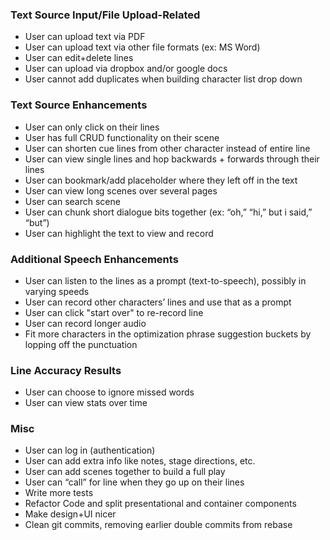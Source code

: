 ### Text Source Input/File Upload-Related
- User can upload text via PDF
- User can upload text via other file formats (ex: MS Word)
- User can edit+delete lines
- User can upload via dropbox and/or google docs
- User cannot add duplicates when building character list drop down

### Text Source Enhancements
- User can only click on their lines
- User has full CRUD functionality on their scene
- User can shorten cue lines from other character instead of entire line
- User can view single lines and hop backwards + forwards through their lines
- User can bookmark/add placeholder where they left off in the text
- User can view long scenes over several pages
- User can search scene
- User can chunk short dialogue bits together (ex: “oh,” “hi,” but i said,” “but”)
- User can highlight the text to view and record

### Additional Speech Enhancements
- User can listen to the lines as a prompt (text-to-speech), possibly in varying speeds
- User can record other characters’ lines and use that as a prompt
- User can click "start over" to re-record line
- User can record longer audio
- Fit more characters in the optimization phrase suggestion buckets by lopping off the punctuation

### Line Accuracy Results
- User can choose to ignore missed words
- User can view stats over time

### Misc
- User can log in (authentication)
- User can add extra info like notes, stage directions, etc.
- User can add scenes together to build a full play
- User can “call” for line when they go up on their lines
- Write more tests
- Refactor Code and split presentational and container components
- Make design+UI nicer
- Clean git commits, removing earlier double commits from rebase
